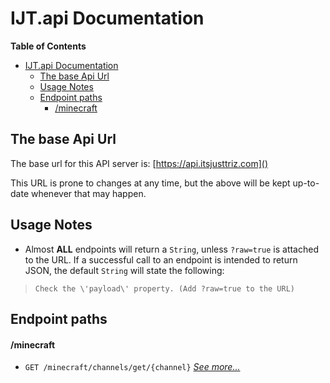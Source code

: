 # IJT.api Documentation
**Table of Contents**
- [IJT.api Documentation](#ijtapi-documentation)
  - [The base Api Url](#the-base-api-url)
  - [Usage Notes](#usage-notes)
  - [Endpoint paths](#endpoint-paths)
      - [/minecraft](#minecraft)

## The base Api Url
The base url for this API server is: [https://api.itsjusttriz.com]()

This URL is prone to changes at any time, but the above will be kept up-to-date whenever that may happen.

## Usage Notes
- Almost **ALL** endpoints will return a `String`, unless `?raw=true` is attached to the URL. If a successful call to an endpoint is intended to return JSON, the default `String` will state the following:
> ```
> Check the \'payload\' property. (Add ?raw=true to the URL)
> ```

## Endpoint paths

#### /minecraft
  - `GET /minecraft/channels/get/{channel}` [*See more...*](minecraft.md#get-minecraftchannelsgetchannel)